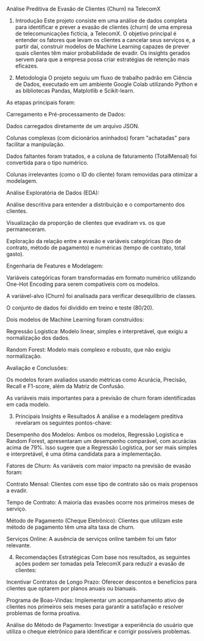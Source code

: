 Análise Preditiva de Evasão de Clientes (Churn) na TelecomX
1. Introdução
Este projeto consiste em uma análise de dados completa para identificar e prever a evasão de clientes (churn) de uma empresa de telecomunicações fictícia, a TelecomX. O objetivo principal é entender os fatores que levam os clientes a cancelar seus serviços e, a partir daí, construir modelos de Machine Learning capazes de prever quais clientes têm maior probabilidade de evadir. Os insights gerados servem para que a empresa possa criar estratégias de retenção mais eficazes.

2. Metodologia
O projeto seguiu um fluxo de trabalho padrão em Ciência de Dados, executado em um ambiente Google Colab utilizando Python e as bibliotecas Pandas, Matplotlib e Scikit-learn.

As etapas principais foram:

Carregamento e Pré-processamento de Dados:

Dados carregados diretamente de um arquivo JSON.

Colunas complexas (com dicionários aninhados) foram "achatadas" para facilitar a manipulação.

Dados faltantes foram tratados, e a coluna de faturamento (TotalMensal) foi convertida para o tipo numérico.

Colunas irrelevantes (como o ID do cliente) foram removidas para otimizar a modelagem.

Análise Exploratória de Dados (EDA):

Análise descritiva para entender a distribuição e o comportamento dos clientes.

Visualização da proporção de clientes que evadiram vs. os que permaneceram.

Exploração da relação entre a evasão e variáveis categóricas (tipo de contrato, método de pagamento) e numéricas (tempo de contrato, total gasto).

Engenharia de Features e Modelagem:

Variáveis categóricas foram transformadas em formato numérico utilizando One-Hot Encoding para serem compatíveis com os modelos.

A variável-alvo (Churn) foi analisada para verificar desequilíbrio de classes.

O conjunto de dados foi dividido em treino e teste (80/20).

Dois modelos de Machine Learning foram construídos:

Regressão Logística: Modelo linear, simples e interpretável, que exigiu a normalização dos dados.

Random Forest: Modelo mais complexo e robusto, que não exigiu normalização.

Avaliação e Conclusões:

Os modelos foram avaliados usando métricas como Acurácia, Precisão, Recall e F1-score, além da Matriz de Confusão.

As variáveis mais importantes para a previsão de churn foram identificadas em cada modelo.

3. Principais Insights e Resultados
A análise e a modelagem preditiva revelaram os seguintes pontos-chave:

Desempenho dos Modelos: Ambos os modelos, Regressão Logística e Random Forest, apresentaram um desempenho comparável, com acurácias acima de 79%. Isso sugere que a Regressão Logística, por ser mais simples e interpretável, é uma ótima candidata para a implementação.

Fatores de Churn: As variáveis com maior impacto na previsão de evasão foram:

Contrato Mensal: Clientes com esse tipo de contrato são os mais propensos a evadir.

Tempo de Contrato: A maioria das evasões ocorre nos primeiros meses de serviço.

Método de Pagamento (Cheque Eletrônico): Clientes que utilizam este método de pagamento têm uma alta taxa de churn.

Serviços Online: A ausência de serviços online também foi um fator relevante.

4. Recomendações Estratégicas
Com base nos resultados, as seguintes ações podem ser tomadas pela TelecomX para reduzir a evasão de clientes:

Incentivar Contratos de Longo Prazo: Oferecer descontos e benefícios para clientes que optarem por planos anuais ou bianuais.

Programa de Boas-Vindas: Implementar um acompanhamento ativo de clientes nos primeiros seis meses para garantir a satisfação e resolver problemas de forma proativa.

Análise do Método de Pagamento: Investigar a experiência do usuário que utiliza o cheque eletrônico para identificar e corrigir possíveis problemas.
